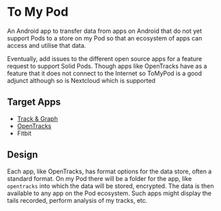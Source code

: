 # To My Pod

An Android app to transfer data from apps on Android that do not yet
support Pods to a store on my Pod so that an ecosystem of apps can
access and utilise that data.

Eventually, add issues to the different open source apps for a feature
request to support Solid Pods. Though apps like OpenTracks have as a
feature that it does not connect to the Internet so ToMyPod is a good
adjunct although so is Nextcloud which is supported

## Target Apps

+ [Track & Graph](https://github.com/SamAmco/track-and-graph)
+ [OpenTracks](https://github.com/OpenTracksApp/OpenTracks)
+ Fitbit

## Design

Each app, like OpenTracks, has format options for the data store,
often a standard format. On my Pod there will be a folder for the app,
like `opentracks` into which the data will be stored, encrypted. The
data is then available to any app on the Pod ecosystem. Such apps
might display the tails recorded, perform analysis of my tracks, etc.
